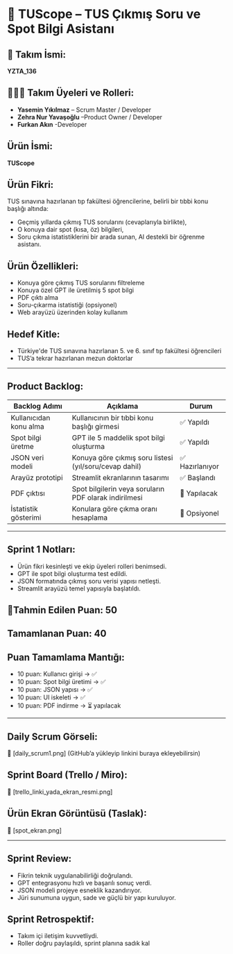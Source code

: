 # 🧠 TUScope – TUS Çıkmış Soru ve Spot Bilgi Asistanı

## 👥 Takım İsmi:
**YZTA_136**

## 🧑‍🤝‍🧑 Takım Üyeleri ve Rolleri:
- **Yasemin Yıkılmaz** – Scrum Master / Developer
- **Zehra Nur Yavaşoğlu** –Product Owner  / Developer
- **Furkan Akın** -Developer

## Ürün İsmi:
**TUScope**

## Ürün Fikri:
TUS sınavına hazırlanan tıp fakültesi öğrencilerine, belirli bir tıbbi konu başlığı altında:
- Geçmiş yıllarda çıkmış TUS sorularını (cevaplarıyla birlikte),
- O konuya dair spot (kısa, öz) bilgileri,
- Soru çıkma istatistiklerini
bir arada sunan, AI destekli bir öğrenme asistanı.

##  Ürün Özellikleri:
- Konuya göre çıkmış TUS sorularını filtreleme
- Konuya özel GPT ile üretilmiş 5 spot bilgi
- PDF çıktı alma
- Soru-çıkarma istatistiği (opsiyonel)
- Web arayüzü üzerinden kolay kullanım

## Hedef Kitle:
- Türkiye'de TUS sınavına hazırlanan 5. ve 6. sınıf tıp fakültesi öğrencileri
- TUS’a tekrar hazırlanan mezun doktorlar

---

##  Product Backlog:

| Backlog Adımı | Açıklama | Durum |
|---------------|----------|-------|
| Kullanıcıdan konu alma | Kullanıcının bir tıbbi konu başlığı girmesi | ✅ Yapıldı |
| Spot bilgi üretme | GPT ile 5 maddelik spot bilgi oluşturma | ✅ Yapıldı |
| JSON veri modeli | Konuya göre çıkmış soru listesi (yıl/soru/cevap dahil) | ✅ Hazırlanıyor |
| Arayüz prototipi | Streamlit ekranlarının tasarımı | ✅ Başlandı |
| PDF çıktısı | Spot bilgilerin veya soruların PDF olarak indirilmesi | 🔄 Yapılacak |
| İstatistik gösterimi | Konulara göre çıkma oranı hesaplama | 🔄 Opsiyonel

---

##  Sprint 1 Notları:

- Ürün fikri kesinleşti ve ekip üyeleri rolleri benimsedi.
- GPT ile spot bilgi oluşturma test edildi.
- JSON formatında çıkmış soru verisi yapısı netleşti.
- Streamlit arayüzü temel yapısıyla başlatıldı.

## 🎯Tahmin Edilen Puan: 50  
##  Tamamlanan Puan: 40  

## Puan Tamamlama Mantığı:
- 10 puan: Kullanıcı girişi → ✅
- 10 puan: Spot bilgi üretimi → ✅
- 10 puan: JSON yapısı → ✅
- 10 puan: UI iskeleti → ✅
- 10 puan: PDF indirme → ⏳ yapılacak

---

## Daily Scrum Görseli:
📎 [daily_scrum1.png] (GitHub’a yükleyip linkini buraya ekleyebilirsin)

## Sprint Board (Trello / Miro):
📎 [trello_linki_yada_ekran_resmi.png]

##  Ürün Ekran Görüntüsü (Taslak):
📎 [spot_ekran.png]

---

##  Sprint Review:
- Fikrin teknik uygulanabilirliği doğrulandı.
- GPT entegrasyonu hızlı ve başarılı sonuç verdi.
- JSON modeli projeye esneklik kazandırıyor.
- Jüri sunumuna uygun, sade ve güçlü bir yapı kuruluyor.

## Sprint Retrospektif:
- Takım içi iletişim kuvvetliydi.
- Roller doğru paylaşıldı, sprint planına sadık kal
